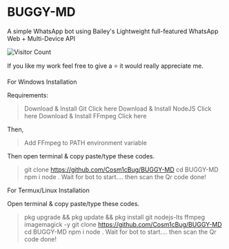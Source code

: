 # BUGGY-MD
A simple WhatsApp bot using Bailey's Lightweight full-featured WhatsApp Web + Multi-Device API

![Visitor Count](https://profile-counter.glitch.me/Cosmic-Bug/count.svg)

If you like my work feel free to give a ⭐ it would really appreciate me.

For Windows Installation

Requirements:
> Download & Install Git Click here
> Download & Install NodeJS Click here
> Download & Install FFmpeg Click here

Then,
> Add FFmpeg to PATH environment variable

Then open terminal & copy paste/type these codes.
> git clone https://github.com/Cosm1cBug/BUGGY-MD
> cd BUGGY-MD
> npm i
> node .
> Wait for bot to start.... then scan the Qr code done!

For Termux/Linux Installation

Open terminal & copy paste/type these codes.
> pkg upgrade && pkg update && pkg install git nodejs-lts ffmpeg imagemagick -y
> git clone https://github.com/Cosm1cBug/BUGGY-MD
> cd BUGGY-MD
> npm i 
> node .
> Wait for bot to start.... then scan the Qr code done!
